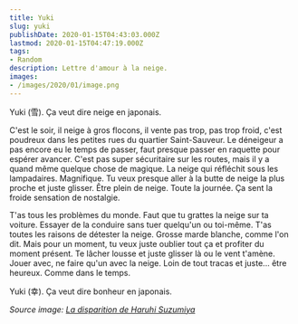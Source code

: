 ```yaml
---
title: Yuki
slug: yuki
publishDate: 2020-01-15T04:43:03.000Z
lastmod: 2020-01-15T04:47:19.000Z
tags:
- Random
description: Lettre d'amour à la neige.
images:
- /images/2020/01/image.png
---
```


Yuki (雪). Ça veut dire neige en japonais.

C'est le soir, il neige à gros flocons, il vente pas trop, pas trop froid, c'est poudreux dans les petites rues du quartier Saint-Sauveur. Le déneigeur a pas encore eu le temps de passer, faut presque passer en raquette pour espérer avancer. C'est pas super sécuritaire sur les routes, mais il y a quand même quelque chose de magique. La neige qui réfléchit sous les lampadaires. Magnifique. Tu veux presque aller à la butte de neige la plus proche et juste glisser. Être plein de neige. Toute la journée. Ça sent la froide sensation de nostalgie.

T'as tous les problèmes du monde. Faut que tu grattes la neige sur ta voiture. Essayer de la conduire sans tuer quelqu'un ou toi-même. T'as toutes les raisons de détester la neige. Grosse marde blanche, comme l'on dit. Mais pour un moment, tu veux juste oublier tout ça et profiter du moment présent. Te lâcher lousse et juste glisser là ou le vent t'amène. Jouer avec, ne faire qu'un avec la neige. Loin de tout tracas et juste... être heureux. Comme dans le temps.

Yuki (幸). Ça veut dire bonheur en japonais.

*Source image: [La disparition de Haruhi Suzumiya](https://fr.wikipedia.org/wiki/La_Disparition_de_Haruhi_Suzumiya)*
